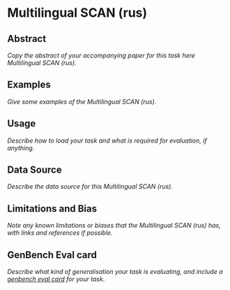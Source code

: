# Multilingual SCAN (rus)

## Abstract
*Copy the abstract of your accompanying paper for this task here Multilingual SCAN (rus).*

## Examples
*Give some examples of the Multilingual SCAN (rus).*

## Usage
*Describe how to load your task and what is required for evaluation, if anything.*

## Data Source
*Describe the data source for this Multilingual SCAN (rus).*

## Limitations and Bias
*Note any known limitations or biases that the Multilingual SCAN (rus) has, with links and references if possible.*

## GenBench Eval card
*Describe what kind of generalisation your task is evaluating, and include a [genbench eval card](https://genbench.org/eval_cards/) for your task*.
